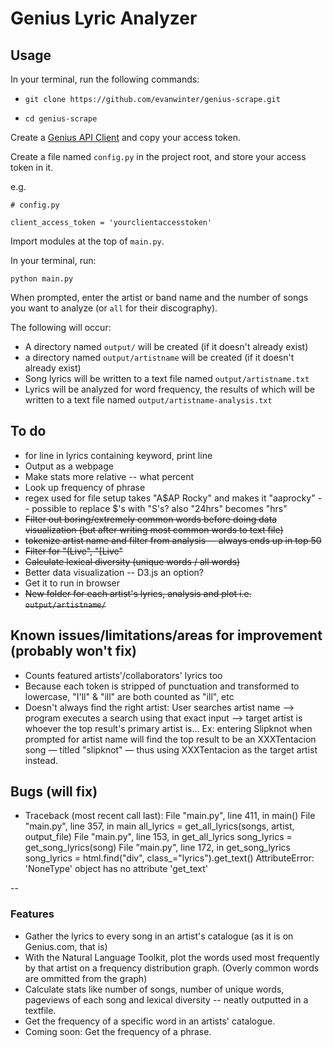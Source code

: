 # Genius Lyric Analyzer



## Usage

In your terminal, run the following commands:

* `git clone https://github.com/evanwinter/genius-scrape.git`

* `cd genius-scrape`

Create a [Genius API Client](https://genius.com/api-clients/new) and copy your access token.

Create a file named `config.py` in the project root, and store your access token in it.

e.g.
```
# config.py

client_access_token = 'yourclientaccesstoken'
```

Import modules at the top of `main.py`.

In your terminal, run:

`python main.py`

When prompted, enter the artist or band name and the number of songs you want to analyze (or `all` for their discography).

The following will occur:

* A directory named `output/` will be created (if it doesn't already exist)
* a directory named `output/artistname` will be created (if it doesn't already exist)
* Song lyrics will be written to a text file named `output/artistname.txt`
* Lyrics will be analyzed for word frequency, the results of which will be written to a text file named `output/artistname-analysis.txt`

## To do

* for line in lyrics containing keyword, print line
* Output as a webpage
* Make stats more relative -- what percent 
* Look up frequency of phrase
* regex used for file setup takes "A$AP Rocky" and makes it "aaprocky" -- possible to replace $'s with "S's? also "24hrs" becomes "hrs"
* ~~Filter out boring/extremely common words before doing data visualization (but after writing most common words to text file)~~
* ~~tokenize artist name and filter from analysis -- always ends up in top 50~~
* ~~Filter for "(Live", "[Live"~~
* ~~Calculate lexical diversity (unique words / all words)~~
* Better data visualization -- D3.js an option?
* Get it to run in browser
* ~~New folder for each artist's lyrics, analysis and plot i.e. `output/artistname/`~~

## Known issues/limitations/areas for improvement (probably won't fix)

* Counts featured artists'/collaborators' lyrics too
* Because each token is stripped of punctuation and transformed to lowercase, "I'll" & "ill" are both counted as "ill", etc
* Doesn't always find the right artist: User searches artist name --> program executes a search using that exact input --> target artist is whoever the top result's primary artist is... Ex: entering Slipknot when prompted for artist name will find the top result to be an XXXTentacion song &mdash; titled "slipknot" &mdash; thus using XXXTentacion as the target artist instead.

## Bugs (will fix)

* Traceback (most recent call last):
  File "main.py", line 411, in <module>
    main()
  File "main.py", line 357, in main
    all_lyrics = get_all_lyrics(songs, artist, output_file)
  File "main.py", line 153, in get_all_lyrics
    song_lyrics = get_song_lyrics(song)
  File "main.py", line 172, in get_song_lyrics
    song_lyrics = html.find("div", class_="lyrics").get_text()
AttributeError: 'NoneType' object has no attribute 'get_text'

--

### Features

* Gather the lyrics to every song in an artist's catalogue (as it is on Genius.com, that is)
* With the Natural Language Toolkit, plot the words used most frequently by that artist on a frequency distribution graph. (Overly common words are ommitted from the graph)
* Calculate stats like number of songs, number of unique words, pageviews of each song and lexical diversity -- neatly outputted in a textfile.
* Get the frequency of a specific word in an artists' catalogue.
* Coming soon: Get the frequency of a phrase.